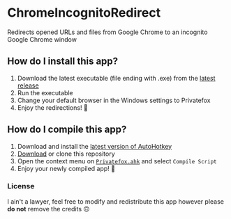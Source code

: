 # ChromeIncognitoRedirect
Redirects opened URLs and files from Google Chrome to an incognito Google Chrome window

## How do I install this app?
1. Download the latest executable (file ending with .exe) from the [latest release](https://github.com/PolicyPuma4/ChromeIncognitoRedirect/releases/latest)
1. Run the executable
1. Change your default browser in the Windows settings to Privatefox
1. Enjoy the redirections! 🥳

## How do I compile this app?
1. Download and install the [latest version of AutoHotkey](https://www.autohotkey.com/download/ahk-install.exe)
1. [Download](https://github.com/PolicyPuma4/ChromeIncognitoRedirect/archive/main.zip) or clone this repository
1. Open the context menu on [`Privatefox.ahk`](https://github.com/PolicyPuma4/ChromeIncognitoRedirect/blob/main/ChromeIncognitoRedirect.ahk) and select `Compile Script`
1. Enjoy your newly compiled app! 🥳

### License
I ain't a lawyer, feel free to modify and redistribute this app however please **do not** remove the credits 🙃

